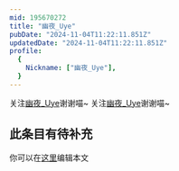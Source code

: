 ```yaml
---
mid: 195670272
title: "幽夜_Uye"
pubDate: "2024-11-04T11:22:11.851Z"
updatedDate: "2024-11-04T11:22:11.851Z"
profile:
  {
    Nickname: ["幽夜_Uye"],
  }
---
```


关注[幽夜_Uye](https://space.bilibili.com/195670272)谢谢喵~ 关注[幽夜_Uye](https://space.bilibili.com/195670272)谢谢喵~

## 此条目有待补充
你可以在[这里](https://github.com/Yuhanawa/VTuber.ICU-Content/edit/master/v/幽夜_Uye/index.md)编辑本文

